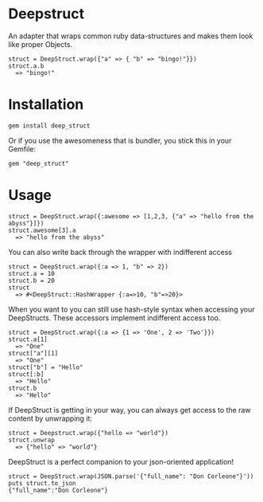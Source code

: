 Deepstruct
==========

An adapter that wraps common ruby data-structures and makes them look like proper Objects.

    struct = DeepStruct.wrap({"a" => { "b" => "bingo!"}})
    struct.a.b
      => "bingo!"


Installation
============

    gem install deep_struct

Or if you use the awesomeness that is bundler, you stick this in your Gemfile:

    gem "deep_struct"

Usage
=====

    struct = DeepStruct.wrap({:awesome => [1,2,3, {"a" => "hello from the abyss"}]})
    struct.awesome[3].a
      => "hello from the abyss"

You can also write back through the wrapper with indifferent access

    struct = DeepStruct.wrap({:a => 1, "b" => 2})
    struct.a = 10
    struct.b = 20
    struct
      => #<DeepStruct::HashWrapper {:a=>10, "b"=>20}> 

When you want to you can still use hash-style syntax when accessing your DeepStructs. These accessors implement indifferent access too.

    struct = DeepStruct.wrap({:a => {1 => 'One', 2 => 'Two'}})
    struct.a[1]
      => "One"
    struct["a"][1]
      => "One"
    struct["b"] = "Hello"
    struct[:b]
      => "Hello"
    struct.b
      => "Hello"

If DeepStruct is getting in your way, you can always get access to the raw content by unwrapping it:

    struct = Deepstruct.wrap({"hello => "world"})
    struct.unwrap
      => {"hello" => "world"}
  
DeepStruct is a perfect companion to your json-oriented application!

    struct = DeepStruct.wrap(JSON.parse('{"full_name": "Don Corleone"}'))
    puts struct.to_json
    {"full_name":"Don Corleone"}
